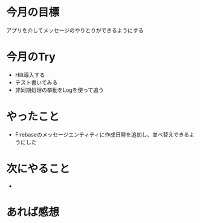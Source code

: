 # 今月の目標
アプリを介してメッセージのやりとりができるようにする
# 今月のTry
* Hilt導入する
* テスト書いてみる
* 非同期処理の挙動をLogを使って追う
# やったこと
* Firebaseのメッセージエンティティに作成日時を追加し、並べ替えできるようにした
# 次にやること
* 
# あれば感想

